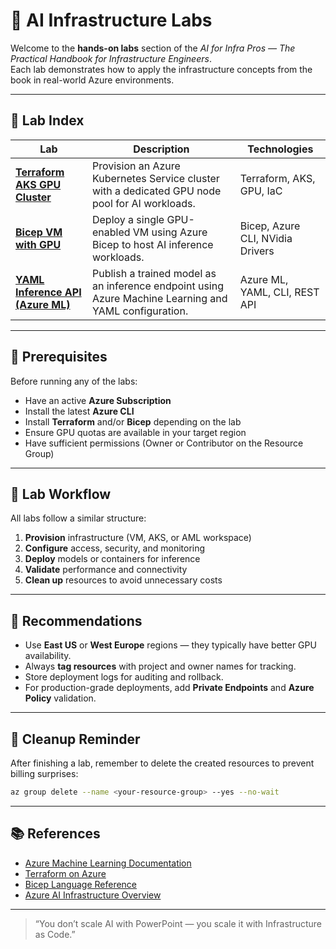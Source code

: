 # 🧪 AI Infrastructure Labs

Welcome to the **hands-on labs** section of the _AI for Infra Pros — The Practical Handbook for Infrastructure Engineers_.  
Each lab demonstrates how to apply the infrastructure concepts from the book in real-world Azure environments.

---

## 🚀 Lab Index

| Lab | Description | Technologies |
|-----|--------------|---------------|
| [**Terraform AKS GPU Cluster**](./terraform-aks-gpu/README.md) | Provision an Azure Kubernetes Service cluster with a dedicated GPU node pool for AI workloads. | Terraform, AKS, GPU, IaC |
| [**Bicep VM with GPU**](./bicep-vm-gpu/README.md) | Deploy a single GPU-enabled VM using Azure Bicep to host AI inference workloads. | Bicep, Azure CLI, NVidia Drivers |
| [**YAML Inference API (Azure ML)**](./yaml-inferencia-api/README.md) | Publish a trained model as an inference endpoint using Azure Machine Learning and YAML configuration. | Azure ML, YAML, CLI, REST API |

---

## 🧰 Prerequisites

Before running any of the labs:
- Have an active **Azure Subscription**
- Install the latest **Azure CLI**
- Install **Terraform** and/or **Bicep** depending on the lab
- Ensure GPU quotas are available in your target region
- Have sufficient permissions (Owner or Contributor on the Resource Group)

---

## 🧩 Lab Workflow

All labs follow a similar structure:

1. **Provision** infrastructure (VM, AKS, or AML workspace)  
2. **Configure** access, security, and monitoring  
3. **Deploy** models or containers for inference  
4. **Validate** performance and connectivity  
5. **Clean up** resources to avoid unnecessary costs

---

## 🧠 Recommendations

- Use **East US** or **West Europe** regions — they typically have better GPU availability.  
- Always **tag resources** with project and owner names for tracking.  
- Store deployment logs for auditing and rollback.  
- For production-grade deployments, add **Private Endpoints** and **Azure Policy** validation.

---

## 🧹 Cleanup Reminder

After finishing a lab, remember to delete the created resources to prevent billing surprises:

```bash
az group delete --name <your-resource-group> --yes --no-wait
```

---

## 📚 References

- [Azure Machine Learning Documentation](https://learn.microsoft.com/en-us/azure/machine-learning/)
- [Terraform on Azure](https://learn.microsoft.com/en-us/azure/developer/terraform/)
- [Bicep Language Reference](https://learn.microsoft.com/en-us/azure/azure-resource-manager/bicep/)
- [Azure AI Infrastructure Overview](https://learn.microsoft.com/en-us/azure/architecture/ai-ml/overview)

---

> “You don’t scale AI with PowerPoint — you scale it with Infrastructure as Code.”
